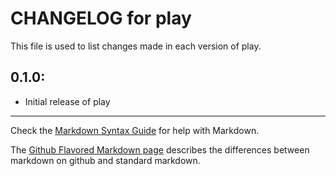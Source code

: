 # CHANGELOG for play

This file is used to list changes made in each version of play.

## 0.1.0:

* Initial release of play

- - - 
Check the [Markdown Syntax Guide](http://daringfireball.net/projects/markdown/syntax) for help with Markdown.

The [Github Flavored Markdown page](http://github.github.com/github-flavored-markdown/) describes the differences between markdown on github and standard markdown.
